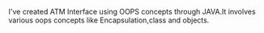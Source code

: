 I've created ATM Interface using OOPS concepts through JAVA.It involves various oops concepts like Encapsulation,class and objects.
